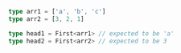 <!--
 * @Description: 描述
 * @Autor: jind
 * @Date: 2022-04-09 23:05:58
 * @LastEditors: jind
 * @LastEditTime: 2022-04-09 23:05:59
-->

```ts
type arr1 = ['a', 'b', 'c']
type arr2 = [3, 2, 1]

type head1 = First<arr1> // expected to be 'a'
type head2 = First<arr2> // expected to be 3
```
